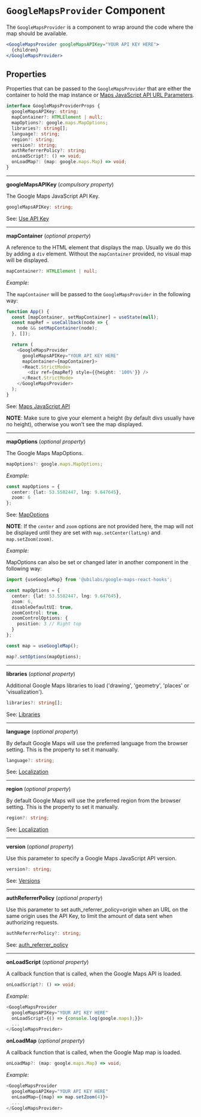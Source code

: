 # `GoogleMapsProvider` Component

The `GoogleMapsProvider` is a component to wrap around the code where the map should be available.

```jsx
<GoogleMapsProvider googleMapsAPIKey="YOUR API KEY HERE">
  {children}
</GoogleMapsProvider>
```

## Properties

Properties that can be passed to the `GoogleMapsProvider` that are either the container to hold the map instance or [Maps JavaScript API URL Parameters](https://developers.google.com/maps/documentation/javascript/url-params).

```TypeScript
interface GoogleMapsProviderProps {
  googleMapsAPIKey: string;
  mapContainer?: HTMLElement | null;
  mapOptions?: google.maps.MapOptions;
  libraries?: string[];
  language?: string;
  region?: string;
  version?: string;
  authReferrerPolicy?: string;
  onLoadScript?: () => void;
  onLoadMap?: (map: google.maps.Map) => void;
}
```

- - - -
__googleMapsAPIKey__ (_compulsory property_)

The Google Maps JavaScript API Key.
```Typescript
googleMapsAPIKey: string;
```

See: [Use API Key](https://developers.google.com/maps/documentation/embed/get-api-key)

- - - -

__mapContainer__ (_optional property_)

A reference to the HTML element that displays the map.
Usually we do this by adding a `div` element.
Without the `mapContainer` provided, no visual map will be displayed.

```Typescript
mapContainer?: HTMLElement | null;
```

_Example:_

The `mapContainer` will be passed to the `GoogleMapsProvider` in the following way:

```TypeScript
function App() {
  const [mapContainer, setMapContainer] = useState(null);
  const mapRef = useCallback(node => {
    node && setMapContainer(node);
  }, []);

  return (
    <GoogleMapsProvider
      googleMapsAPIKey="YOUR API KEY HERE"
      mapContainer={mapContainer}>
      <React.StrictMode>
        <div ref={mapRef} style={{height: '100%'}} />
      </React.StrictMode>
    </GoogleMapsProvider>
  );
}
```

See: [Maps JavaScript API](https://developers.google.com/maps/documentation/javascript/overview)

**NOTE**: Make sure to give your element a height (by default divs usually have no height), otherwise you won't see the map displayed.

- - - -

__mapOptions__ (_optional property_)

The Google Maps MapOptions.

```Typescript
mapOptions?: google.maps.MapOptions;
```

_Example:_

```Typescript
const mapOptions = {
  center: {lat: 53.5582447, lng: 9.647645},
  zoom: 6
};
```

See: [MapOptions](https://developers.google.com/maps/documentation/javascript/reference/map#MapOptions)

**NOTE**: If the `center` and `zoom` options are not provided here, the map will not be displayed until they are set with `map.setCenter(latLng)` and `map.setZoom(zoom)`.

_Example:_ 

MapOptions can also be set or changed later in another component in the following way:

```Typescript
import {useGoogleMap} from '@ubilabs/google-maps-react-hooks';

const mapOptions = {
  center: {lat: 53.5582447, lng: 9.647645},
  zoom: 6,
  disableDefaultUI: true,
  zoomControl: true,
  zoomControlOptions: {
    position: 3 // Right top
  }
};

const map = useGoogleMap();

map?.setOptions(mapOptions);
```

- - - -

__libraries__ (_optional property_)

Additional Google Maps libraries to load ('drawing', 'geometry', 'places' or 'visualization').

```Typescript
libraries?: string[];
```

See: [Libraries](https://developers.google.com/maps/documentation/javascript/libraries)

- - - -

__language__ (_optional property_)

By default Google Maps will use the preferred language from the browser setting. This is the property to set it manually.

```Typescript
language?: string;
```

See: [Localization](https://developers.google.com/maps/documentation/javascript/localization)

- - - -

__region__ (_optional property_)

By default Google Maps will use the preferred region from the browser setting. This is the property to set it manually.

```Typescript
region?: string;
```

See: [Localization](https://developers.google.com/maps/documentation/javascript/localization)

- - - -

__version__ (_optional property_)

Use this parameter to specify a Google Maps JavaScript API version.

```Typescript
version?: string;
```

See: [Versions](https://developers.google.com/maps/documentation/javascript/versions)

- - - -

__authReferrerPolicy__ (_optional property_)

Use this parameter to set auth_referrer_policy=origin when an URL on the same origin uses the API Key, to limit the amount of data sent when authorizing requests.

```Typescript
authReferrerPolicy?: string;
```

See: [auth_referrer_policy](https://developers.google.com/maps/documentation/javascript/url-params)

- - - -

__onLoadScript__ (_optional property_)

A callback function that is called, when the Google Maps API is loaded.

```Typescript
onLoadScript?: () => void;
```

_Example:_

```Typescript
<GoogleMapsProvider
  googleMapsAPIKey="YOUR API KEY HERE"
  onLoadScript={() => {console.log(google.maps);}}>
  ...
</GoogleMapsProvider>
```

__onLoadMap__ (_optional property_)

A callback function that is called, when the Google Map map is loaded.

```Typescript
onLoadMap?: (map: google.maps.Map) => void;
```

_Example:_

```Typescript
<GoogleMapsProvider
  googleMapsAPIKey="YOUR API KEY HERE"
  onLoadMap={(map) => map.setZoom(4)}>
  ...
</GoogleMapsProvider>
```
